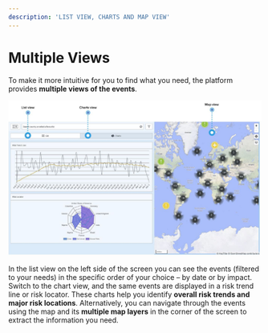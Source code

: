 ```yaml
---
description: 'LIST VIEW, CHARTS AND MAP VIEW'
---
```


# Multiple Views

To make it more intuitive for you to find what you need, the platform provides **multiple views of the events**.

![GLOBAL EVENTS VIEW IN CHARTS MODE](../.gitbook/assets/global-events-multiple-views.JPG)

In the list view on the left side of the screen you can see the events \(filtered to your needs\) in the specific order of your choice – by date or by impact. Switch to the chart view, and the same events are displayed in a risk trend line or risk locator. These charts help you identify **overall risk trends and major risk locations**. Alternatively, you can navigate through the events using the map and its **multiple map layers** in the corner of the screen to extract the information you need.

